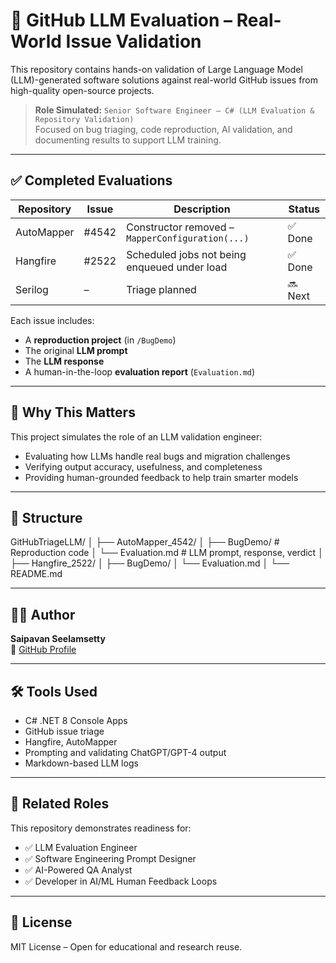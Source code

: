 # 🤖 GitHub LLM Evaluation – Real-World Issue Validation

This repository contains hands-on validation of Large Language Model (LLM)-generated software solutions against real-world GitHub issues from high-quality open-source projects.

> **Role Simulated:** `Senior Software Engineer – C# (LLM Evaluation & Repository Validation)`  
> Focused on bug triaging, code reproduction, AI validation, and documenting results to support LLM training.

---

## ✅ Completed Evaluations

| Repository   | Issue    | Description                                    | Status   |
|--------------|----------|------------------------------------------------|----------|
| AutoMapper   | #4542    | Constructor removed – `MapperConfiguration(...)` | ✅ Done |
| Hangfire     | #2522    | Scheduled jobs not being enqueued under load   | ✅ Done |
| Serilog      | –        | Triage planned                                  | 🔜 Next |

Each issue includes:
- A **reproduction project** (in `/BugDemo`)
- The original **LLM prompt**
- The **LLM response**
- A human-in-the-loop **evaluation report** (`Evaluation.md`)

---

## 🧠 Why This Matters

This project simulates the role of an LLM validation engineer:
- Evaluating how LLMs handle real bugs and migration challenges
- Verifying output accuracy, usefulness, and completeness
- Providing human-grounded feedback to help train smarter models

---

## 📂 Structure
GitHubTriageLLM/
│
├── AutoMapper_4542/
│ ├── BugDemo/ # Reproduction code
│ └── Evaluation.md # LLM prompt, response, verdict
│
├── Hangfire_2522/
│ ├── BugDemo/
│ └── Evaluation.md
│
└── README.md


---

## 👨‍💻 Author

**Saipavan Seelamsetty**  
🔗 [GitHub Profile](https://github.com/Seelamsetty-SaiPavan)

---

## 🛠️ Tools Used

- C# .NET 8 Console Apps
- GitHub issue triage
- Hangfire, AutoMapper
- Prompting and validating ChatGPT/GPT-4 output
- Markdown-based LLM logs

---

## 📌 Related Roles

This repository demonstrates readiness for:

- ✅ LLM Evaluation Engineer
- ✅ Software Engineering Prompt Designer
- ✅ AI-Powered QA Analyst
- ✅ Developer in AI/ML Human Feedback Loops

---

## 🤝 License

MIT License – Open for educational and research reuse.
